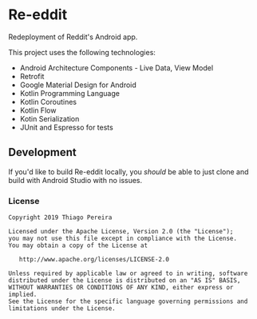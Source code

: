# Re-eddit

Redeployment of Reddit's Android app.

This project uses the following technologies:

- Android Architecture Components - Live Data, View Model
- Retrofit
- Google Material Design for Android
- Kotlin Programming Language
- Kotlin Coroutines
- Kotlin Flow
- Kotin Serialization
- JUnit and Espresso for tests

## Development

If you'd like to build Re-eddit locally, you _should_ be able to just clone and build with Android Studio with no issues.

### License

    Copyright 2019 Thiago Pereira

    Licensed under the Apache License, Version 2.0 (the "License");
    you may not use this file except in compliance with the License.
    You may obtain a copy of the License at

       http://www.apache.org/licenses/LICENSE-2.0

    Unless required by applicable law or agreed to in writing, software
    distributed under the License is distributed on an "AS IS" BASIS,
    WITHOUT WARRANTIES OR CONDITIONS OF ANY KIND, either express or implied.
    See the License for the specific language governing permissions and
    limitations under the License.
